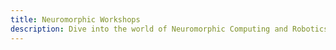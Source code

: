 ```yaml
---
title: Neuromorphic Workshops
description: Dive into the world of Neuromorphic Computing and Robotics at Open Neuromorphic's Workshops. Explore visual attention mechanisms, innovative hardware design, and more with expert speakers.
---
```

